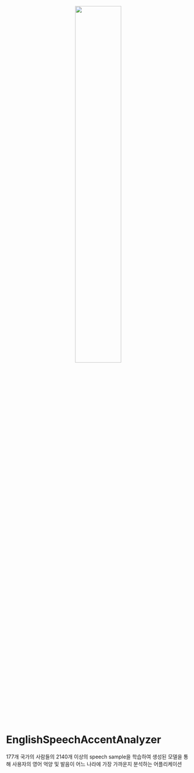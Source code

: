 <center><img src="https://user-images.githubusercontent.com/50205887/196162180-22b7fa28-44f9-485f-9574-5f19d68a23ce.png" width="50%"/></center>

# EnglishSpeechAccentAnalyzer
177개 국가의 사람들의 2140개 이상의 speech sample을 학습하여 생성된 모델을 통해 사용자의 영어 억양 및 발음이 어느 나라에 가장 가까운지 분석하는 어플리케이션
